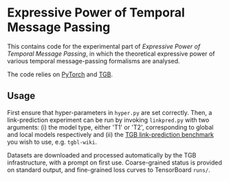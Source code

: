 # Expressive Power of Temporal Message Passing

This contains code for the experimental part of _Expressive Power of Temporal Message Passing_, in which the theoretical expressive power of various temporal message-passing formalisms are analysed.

The code relies on [PyTorch](https://pytorch.org/) and [TGB](https://tgb.complexdatalab.com/).

## Usage

First ensure that hyper-parameters in `hyper.py` are set correctly. Then, a link-prediction experiment can be run by invoking `linkpred.py` with two arguments: (i) the model type, either 'T1' or 'T2', corresponding to global and local models respectively and (ii) the [TGB link-prediction benchmark](https://tgb.complexdatalab.com/docs/linkprop/) you wish to use, e.g. `tgbl-wiki`.

Datasets are downloaded and processed automatically by the TGB infrastructure, with a prompt on first use. Coarse-grained status is provided on standard output, and fine-grained loss curves to TensorBoard `runs/`.

